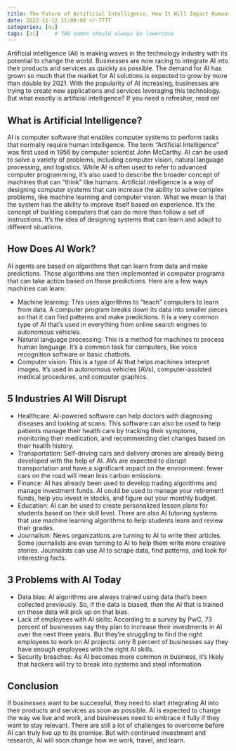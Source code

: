 ```yaml
---
title: The Future of Artificial Intelligence, How It Will Impact Humans
date: 2022-11-12 11:00:00 +/-TTTT
categories: [ai]
tags: [ai]     # TAG names should always be lowercase
---
```


Artificial intelligence (AI) is making waves in the technology industry with its potential to change the world. Businesses are now racing to integrate AI into their products and services as quickly as possible. The demand for AI has grown so much that the market for AI solutions is expected to grow by more than double by 2021. With the popularity of AI increasing, businesses are trying to create new applications and services leveraging this technology. But what exactly is artificial intelligence? If you need a refresher, read on!

## What is Artificial Intelligence?
AI is computer software that enables computer systems to perform tasks that normally require human intelligence. The term “Artificial Intelligence” was first used in 1956 by computer scientist John McCarthy. AI can be used to solve a variety of problems, including computer vision, natural language processing, and logistics. While AI is often used to refer to advanced computer programming, it’s also used to describe the broader concept of machines that can “think” like humans. Artificial intelligence is a way of designing computer systems that can increase the ability to solve complex problems, like machine learning and computer vision. What we mean is that the system has the ability to improve itself based on experience. It’s the concept of building computers that can do more than follow a set of instructions. It’s the idea of designing systems that can learn and adapt to different situations.

## How Does AI Work?
AI agents are based on algorithms that can learn from data and make predictions. Those algorithms are then implemented in computer programs that can take action based on those predictions. Here are a few ways machines can learn: 
- Machine learning: This uses algorithms to “teach” computers to learn from data. A computer program breaks down its data into smaller pieces so that it can find patterns and make predictions. It is a very common type of AI that’s used in everything from online search engines to autonomous vehicles.
- Natural language processing: This is a method for machines to process human language. It’s a common task for computers, like voice recognition software or basic chatbots.
- Computer vision: This is a type of AI that helps machines interpret images. It’s used in autonomous vehicles (AVs), computer-assisted medical procedures, and computer graphics.

## 5 Industries AI Will Disrupt
- Healthcare: AI-powered software can help doctors with diagnosing diseases and looking at scans. This software can also be used to help patients manage their health care by tracking their symptoms, monitoring their medication, and recommending diet changes based on their health history.
- Transportation: Self-driving cars and delivery drones are already being developed with the help of AI. AVs are expected to disrupt transportation and have a significant impact on the environment: fewer cars on the road will mean less carbon emissions.
- Finance: AI has already been used to develop trading algorithms and manage investment funds. AI could be used to manage your retirement funds, help you invest in stocks, and figure out your monthly budget.
- Education: AI can be used to create personalized lesson plans for students based on their skill level. There are also AI tutoring systems that use machine learning algorithms to help students learn and review their grades.
- Journalism: News organizations are turning to AI to write their articles. Some journalists are even turning to AI to help them write more creative stories. Journalists can use AI to scrape data, find patterns, and look for interesting facts.

## 3 Problems with AI Today
- Data bias: AI algorithms are always trained using data that’s been collected previously. So, if the data is biased, then the AI that is trained on those data will pick up on that bias.
- Lack of employees with AI skills: According to a survey by PwC, 73 percent of businesses say they plan to increase their investments in AI over the next three years. But they’re struggling to find the right employees to work on AI projects: only 8 percent of businesses say they have enough employees with the right AI skills.
- Security breaches: As AI becomes more common in business, it’s likely that hackers will try to break into systems and steal information.

## Conclusion

If businesses want to be successful, they need to start integrating AI into their products and services as soon as possible. AI is expected to change the way we live and work, and businesses need to embrace it fully if they want to stay relevant. There are still a lot of challenges to overcome before AI can truly live up to its promise. But with continued investment and research, AI will soon change how we work, travel, and learn.
